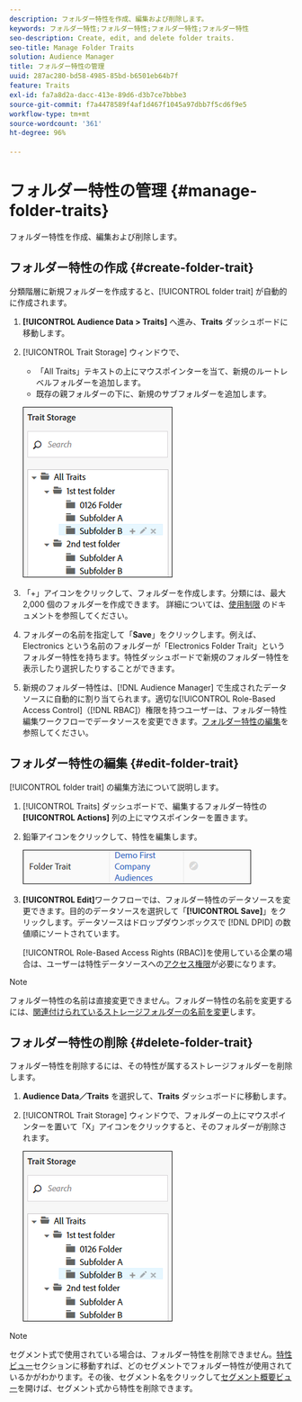 ```yaml
---
description: フォルダー特性を作成、編集および削除します。
keywords: フォルダー特性;フォルダー特性;フォルダー特性;フォルダー特性
seo-description: Create, edit, and delete folder traits.
seo-title: Manage Folder Traits
solution: Audience Manager
title: フォルダー特性の管理
uuid: 287ac280-bd58-4985-85bd-b6501eb64b7f
feature: Traits
exl-id: fa7a8d2a-dacc-413e-89d6-d3b7ce7bbbe3
source-git-commit: f7a4478589f4af1d467f1045a97dbb7f5cd6f9e5
workflow-type: tm+mt
source-wordcount: '361'
ht-degree: 96%

---
```


# フォルダー特性の管理 {#manage-folder-traits}

フォルダー特性を作成、編集および削除します。

## フォルダー特性の作成 {#create-folder-trait}

分類階層に新規フォルダーを作成すると、[!UICONTROL folder trait] が自動的に作成されます。

<!-- create-folder-trait.xml -->

1. **[!UICONTROL Audience Data > Traits]** へ進み、**Traits** ダッシュボードに移動します。
1. [!UICONTROL Trait Storage] ウィンドウで、

   * 「All Traits」テキストの上にマウスポインターを当て、新規のルートレベルフォルダーを追加します。
   * 既存の親フォルダーの下に、新規のサブフォルダーを追加します。

   ![](assets/folder_traits_create.PNG)

1. 「+」アイコンをクリックして、フォルダーを作成します。分類には、最大 2,000 個のフォルダーを作成できます。 詳細については、[使用制限](../../features/administration/usage-limits.md) のドキュメントを参照してください。
1. フォルダーの名前を指定して「**Save**」をクリックします。例えば、Electronics という名前のフォルダーが「Electronics Folder Trait」というフォルダー特性を持ちます。特性ダッシュボードで新規のフォルダー特性を表示したり選択したりすることができます。
1. 新規のフォルダー特性は、[!DNL Audience Manager] で生成されたデータソースに自動的に割り当てられます。適切な[!UICONTROL Role-Based Access Control]（[!DNL RBAC]）権限を持つユーザーは、フォルダー特性編集ワークフローでデータソースを変更できます。[フォルダー特性の編集](../../features/traits/manage-folder-traits.md#edit-folder-trait)を参照してください。

## フォルダー特性の編集 {#edit-folder-trait}

[!UICONTROL folder trait] の編集方法について説明します。

<!-- edit-folder-trait.xml -->

1. [!UICONTROL Traits] ダッシュボードで、編集するフォルダー特性の **[!UICONTROL Actions]** 列の上にマウスポインターを置きます。
1. 鉛筆アイコンをクリックして、特性を編集します。

   ![](assets/folder_traits_edit_border.png)

1. **[!UICONTROL Edit]**&#x200B;ワークフローでは、フォルダー特性のデータソースを変更できます。目的のデータソースを選択して「**[!UICONTROL Save]**」をクリックします。データソースはドロップダウンボックスで [!DNL DPID] の数値順にソートされています。

   [!UICONTROL Role-Based Access Rights (RBAC)]を使用している企業の場合は、ユーザーは特性データソースへの[アクセス権限](../../features/traits/about-folder-traits.md#role-based-access-controls)が必要になります。

>[!NOTE]
>
>フォルダー特性の名前は直接変更できません。フォルダー特性の名前を変更するには、[関連付けられているストレージフォルダーの名前を変更](../../features/traits/trait-storage.md#rename-delete-trait-storage-folder)します。

## フォルダー特性の削除 {#delete-folder-trait}

フォルダー特性を削除するには、その特性が属するストレージフォルダーを削除します。

<!-- delete-folder-trait.xml -->

1. **Audience Data／Traits** を選択して、**Traits** ダッシュボードに移動します。
1. [!UICONTROL Trait Storage] ウィンドウで、フォルダーの上にマウスポインターを置いて「X」アイコンをクリックすると、そのフォルダーが削除されます。

   ![手順の結果](assets/folder_traits_create.PNG)

>[!NOTE]
>
>セグメント式で使用されている場合は、フォルダー特性を削除できません。[特性ビュー](../../features/traits/trait-details-page.md)セクションに移動すれば、どのセグメントでフォルダー特性が使用されているかがわかります。その後、セグメント名をクリックして[セグメント概要ビュー](../../features/segments/segment-summary-view.md)を開けば、セグメント式から特性を削除できます。
